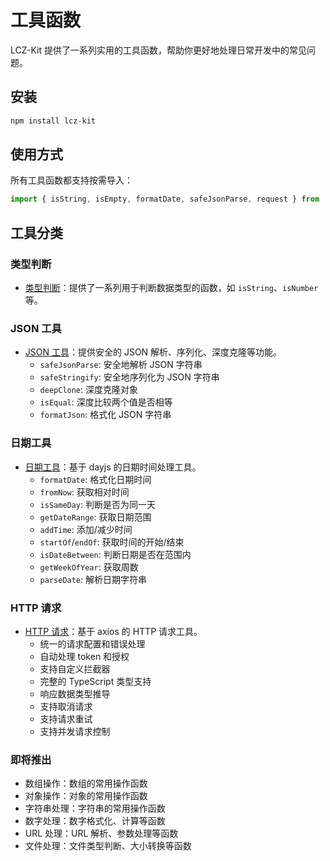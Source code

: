 # 工具函数

LCZ-Kit 提供了一系列实用的工具函数，帮助你更好地处理日常开发中的常见问题。

## 安装

```bash
npm install lcz-kit
```

## 使用方式

所有工具函数都支持按需导入：

```ts
import { isString, isEmpty, formatDate, safeJsonParse, request } from 'lcz-kit'
```

## 工具分类

### 类型判断

- [类型判断](/utils/is)：提供了一系列用于判断数据类型的函数，如 `isString`、`isNumber` 等。

### JSON 工具

- [JSON 工具](/utils/json)：提供安全的 JSON 解析、序列化、深度克隆等功能。
  - `safeJsonParse`: 安全地解析 JSON 字符串
  - `safeStringify`: 安全地序列化为 JSON 字符串
  - `deepClone`: 深度克隆对象
  - `isEqual`: 深度比较两个值是否相等
  - `formatJson`: 格式化 JSON 字符串

### 日期工具

- [日期工具](/utils/date)：基于 dayjs 的日期时间处理工具。
  - `formatDate`: 格式化日期时间
  - `fromNow`: 获取相对时间
  - `isSameDay`: 判断是否为同一天
  - `getDateRange`: 获取日期范围
  - `addTime`: 添加/减少时间
  - `startOf`/`endOf`: 获取时间的开始/结束
  - `isDateBetween`: 判断日期是否在范围内
  - `getWeekOfYear`: 获取周数
  - `parseDate`: 解析日期字符串

### HTTP 请求

- [HTTP 请求](/utils/request)：基于 axios 的 HTTP 请求工具。
  - 统一的请求配置和错误处理
  - 自动处理 token 和授权
  - 支持自定义拦截器
  - 完整的 TypeScript 类型支持
  - 响应数据类型推导
  - 支持取消请求
  - 支持请求重试
  - 支持并发请求控制

### 即将推出

- 数组操作：数组的常用操作函数
- 对象操作：对象的常用操作函数
- 字符串处理：字符串的常用操作函数
- 数字处理：数字格式化、计算等函数
- URL 处理：URL 解析、参数处理等函数
- 文件处理：文件类型判断、大小转换等函数
